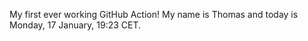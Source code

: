 My first ever working GitHub Action!
My name is Thomas and today is Monday, 17 January, 19:23 CET. 
